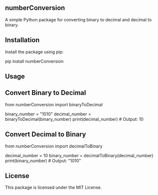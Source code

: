 ## numberConversion

A simple Python package for converting binary to decimal and decimal to binary.

## Installation

Install the package using pip:

pip install numberConversion

## Usage
## Convert Binary to Decimal

from numberConversion import binaryToDecimal

binary_number = "1010"
decimal_number = binaryToDecimal(binary_number)
print(decimal_number)  # Output: 10

## Convert Decimal to Binary

from numberConversion import decimalToBinary

decimal_number = 10
binary_number = decimalToBinary(decimal_number)
print(binary_number)  # Output: "1010"

## License

This package is licensed under the MIT License.